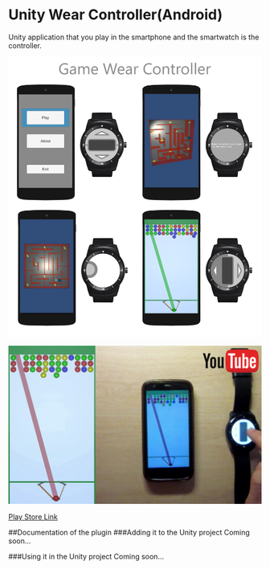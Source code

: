 # Unity Wear Controller(Android)

Unity application that you play in the smartphone and the smartwatch is the controller.

![Unity Wear Controller screenshots](./screenshots/MainScreenshot.png?raw=true)

[<img src="./screenshots/YoutubeLink.png?raw=true">](https://www.youtube.com/watch?v=hwc8hd744KE)

[Play Store Link](https://play.google.com/store/apps/details?id=juanpomares.tfm.matermoviles.unitywearcontroller)

##Documentation of the plugin
###Adding it to the Unity project
Coming soon...

###Using it in the Unity project
Coming soon...
